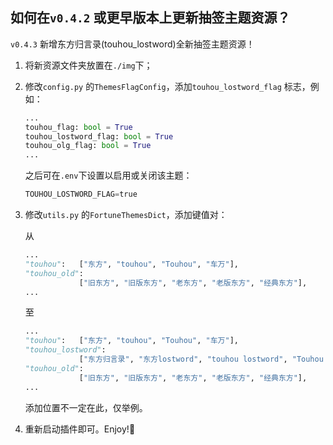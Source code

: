 ## 如何在`v0.4.2` 或更早版本上更新抽签主题资源？

`v0.4.3` 新增东方归言录(touhou_lostword)全新抽签主题资源！

1. 将新资源文件夹放置在`./img`下；

2. 修改`config.py` 的`ThemesFlagConfig`，添加`touhou_lostword_flag` 标志，例如：

    ```python
    ...
    touhou_flag: bool = True
    touhou_lostword_flag: bool = True
    touhou_olg_flag: bool = True
    ...
    ```

    之后可在`.env`下设置以启用或关闭该主题：

    ```python
    TOUHOU_LOSTWORD_FLAG=true
    ```

3. 修改`utils.py` 的`FortuneThemesDict`，添加键值对：

    从
    ```python
    ...
    "touhou":   ["东方", "touhou", "Touhou", "车万"],
    "touhou_old": 
                ["旧东方", "旧版东方", "老东方", "老版东方", "经典东方"],
    ...
    ```
    至
    ```python
    ...
    "touhou":   ["东方", "touhou", "Touhou", "车万"],
    "touhou_lostword": 
                ["东方归言录", "东方lostword", "touhou lostword", "Touhou dlc"],
    "touhou_old": 
                ["旧东方", "旧版东方", "老东方", "老版东方", "经典东方"],
    ...
    ```
    添加位置不一定在此，仅举例。

4. 重新启动插件即可。Enjoy!🥳